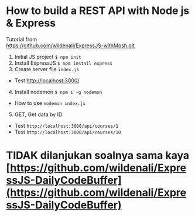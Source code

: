 # How to build a REST API with Node js & Express

Tutorial from<br/>
https://github.com/wildenali/ExpressJS-withMosh.git

1. Initial JS project `$ npm init`
2. Install ExpressJS `$ npm install express`
3. Create server file `index.js`

- Test [http://localhost:3000/](http://localhost:3000/)

4. Install nodemon `$ npm i -g nodemon`

- How to use `nodemon index.js`

5. GET, Get data by ID

- Test `http://localhost:3000/api/courses/1`
- Test `http://localhost:3000/api/courses/10`

# TIDAK dilanjukan soalnya sama kaya [https://github.com/wildenali/ExpressJS-DailyCodeBuffer](https://github.com/wildenali/ExpressJS-DailyCodeBuffer)
